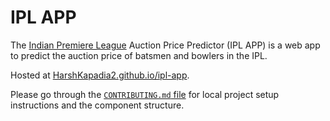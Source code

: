 # IPL APP

The [Indian Premiere League](https://iplt20.com) Auction Price Predictor (IPL APP) is a web app to predict the auction price of batsmen and bowlers in the IPL.

Hosted at [HarshKapadia2.github.io/ipl-app](https://harshkapadia2.github.io/ipl-app).

Please go through the [`CONTRIBUTING.md` file](CONTRIBUTING.md) for local project setup instructions and the component structure.
